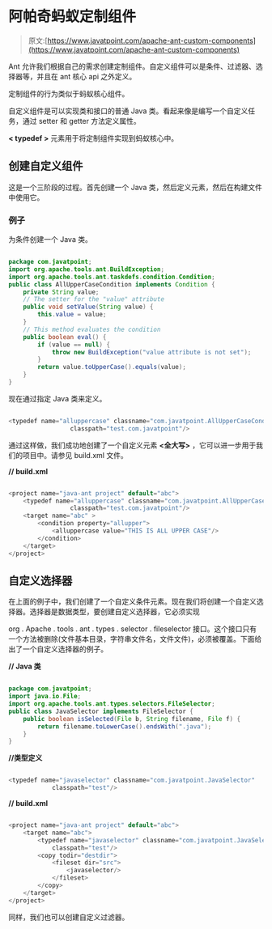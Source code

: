 # 阿帕奇蚂蚁定制组件

> 原文:[https://www.javatpoint.com/apache-ant-custom-components](https://www.javatpoint.com/apache-ant-custom-components)

Ant 允许我们根据自己的需求创建定制组件。自定义组件可以是条件、过滤器、选择器等，并且在 ant 核心 api 之外定义。

定制组件的行为类似于蚂蚁核心组件。

自定义组件是可以实现类和接口的普通 Java 类。看起来像是编写一个自定义任务，通过 setter 和 getter 方法定义属性。

**< typedef >** 元素用于将定制组件实现到蚂蚁核心中。

## 创建自定义组件

这是一个三阶段的过程。首先创建一个 Java 类，然后定义<typedef>元素，然后在构建文件中使用它。</typedef>

### 例子

为条件创建一个 Java 类。

```java

package com.javatpoint;
import org.apache.tools.ant.BuildException;
import org.apache.tools.ant.taskdefs.condition.Condition;
public class AllUpperCaseCondition implements Condition {
    private String value;
    // The setter for the "value" attribute
    public void setValue(String value) {
        this.value = value;
    }
    // This method evaluates the condition
    public boolean eval() {
        if (value == null) {
            throw new BuildException("value attribute is not set");
        }
        return value.toUpperCase().equals(value);
    }
}

```

现在通过指定 Java 类来定义<typedef>。</typedef>

```java

<typedef name="alluppercase" classname="com.javatpoint.AllUpperCaseCondition"
			     classpath="test.com.javatpoint"/>

```

通过这样做，我们成功地创建了一个自定义元素 **<全大写>** ，它可以进一步用于我们的项目中。请参见 build.xml 文件。

**// build.xml**

```java

<project name="java-ant project" default="abc">	
	<typedef name="alluppercase" classname="com.javatpoint.AllUpperCaseCondition"
			     classpath="test.com.javatpoint"/>
	<target name="abc" >
		<condition property="allupper">
    		<alluppercase value="THIS IS ALL UPPER CASE"/>
		</condition>	
	</target>
</project>

```

## 自定义选择器

在上面的例子中，我们创建了一个自定义条件元素。现在我们将创建一个自定义选择器。选择器是数据类型，要创建自定义选择器，它必须实现

org . Apache . tools . ant . types . selector . fileselector 接口。这个接口只有一个方法被删除(文件基本目录，字符串文件名，文件文件)，必须被覆盖。下面给出了一个自定义选择器的例子。

**// Java 类**

```java

package com.javatpoint;
import java.io.File;
import org.apache.tools.ant.types.selectors.FileSelector;
public class JavaSelector implements FileSelector {
    public boolean isSelected(File b, String filename, File f) {
        return filename.toLowerCase().endsWith(".java");
    }
}

```

**//类型定义**

```java

<typedef name="javaselector" classname="com.javatpoint.JavaSelector"
    		classpath="test"/>

```

**// build.xml**

```java

<project name="java-ant project" default="abc">	
	<target name="abc">
		<typedef name="javaselector" classname="com.javatpoint.JavaSelector"
    		classpath="test"/>
    	<copy todir="destdir">
    		<fileset dir="src">
        		<javaselector/>
    		</fileset>
		</copy>
    </target>
</project>

```

同样，我们也可以创建自定义过滤器。